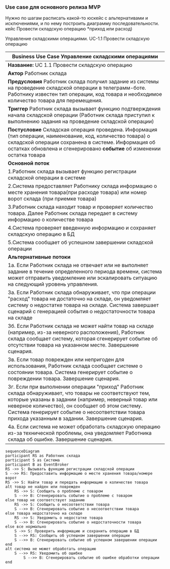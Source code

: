 ### Use case для основного релиза MVP

Нужно по шагам расписать какой-то юскейс с альтернативами и исключениями, и по нему построить диаграмму последовательности. кейс Провести складскую операцию *приход или расход)

Управление складскими операциями.
UC-1.1 Провести складскую операцию

| Business Use Case Управление складскими операциями|  
|--|
| **Название:** UC 1.1 Провести складскую операцию  |
| **Актор** Работник склада  |
| **Предусловия** Работник склада получил задание из системы на проведение складской операции в телеграмм-боте. Работнику известен тип операции, код товара и необходимое количество товара для перемещения.   |
| **Триггер** Работник склада вызывает функцию  подтверждения начала складской операции (Работник склада приступил к выполнению задания на проведение складской операции) |
| **Постусловие** Складская операция проведена. Информация (тип операции, наименование, код, количество товара) о складской операции сохранена в системе. Информация об остатках обновлена и сгенерировано **событие** об изменении остатка товара  |
| **Основной поток** | 
| 1.Работник склада вызывает функцию регистрации складской операции в системе  |
| 2.Система предоставляет Работнику склада информацию о месте хранения товара(при расходе товара) или номер ворот склада (при приемке товара) |
| 3.Работник склада находит товар и проверяет количество товара. Далее Работник склада передает в систему информацию о количестве товара  |
| 4.Система проверяет введенную информацию и сохраняет складскую операцию в БД  |
| 5.Система сообщает об успешном завершении складской операции |
| **Альтернативные потоки** | 
| 1а. Если Работник склада не отвечает или не выполняет задание в течение определенного периода времени, система может отправить уведомление или эскалировать ситуацию на следующий уровень управления. |
| 3а. Если Работник склада обнаруживает, что при операции "расход" товара не достаточно на складе, он уведомляет систему о недостатке товара на складе. Система завершает сценарий с генерацией события о недостаточности товара на складе |
| 3б. Если Работник склада не может найти товар на складе (например, из-за неверного расположения), Работник склада сообщает систему, которая сгенерирует событие об отсутствии товара на указанном месте.  Завершение сценария.| 
| 3в. Если товар поврежден или непригоден для использования, Работник склада сообщает системе о состоянии товара. Система генерирует событие о повреждении товара. Завершение сценария. |
| 3г.  Если при выполнении операции "приход" Работник склада обнаруживает, что товары не соответствуют тем, которые указаны в задании (например, неверный товар или неверное количество), он сообщает об этом систему. Система генерирует событие о несоответствии товара прихода указанным в задании. Завершение сценария.|
|4а. Если система не может обработать складскую операцию из-за технической проблемы, она уведомляет Работника склада об ошибке. Завершение сценария.|

```mermaid
sequenceDiagram
participant RS as Работник склада
participant S as Система
participant B as EventBroker
RS ->> S: Вызывать функцию регистрации складской операции
S -->> RS: Предоставить информацию о месте хранения товара/номере ворот
RS ->> S: Найти товар и передать информацию о количестве товара
alt товар не найден или поврежден
    RS ->> S: Сообщить о проблеме с товаром
    S -->> B: Сгенерировать событие о проблеме с товаром
else товар не соответствует заданию
    RS ->> S: Сообщить о несоответствии товара
    S -->> B: Сгенерировать событие о несоответствии товара
else товара недостаточно на складе
    RS ->> S: Уведомить о недостатке товара
    S -->> B: Сгенерировать событие о недостаточности товара
else все нормально
    S ->> S: Проверить информацию и сохранить операцию в БД
    S -->> RS: Сообщить об успешном завершении операции
    S -->> B: Сгенерировать событие об успешном завершении операции
end
alt система не может обработать операцию
    S -->> RS: Уведомить об ошибке
        S -->> B: Сгенерировать событие об ошибке обработки операции
end
```

